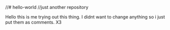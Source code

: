 //# hello-world
//just another repository

Hello this is me trying out this thing. I didnt want to change anything so i just put them as comments. X3
